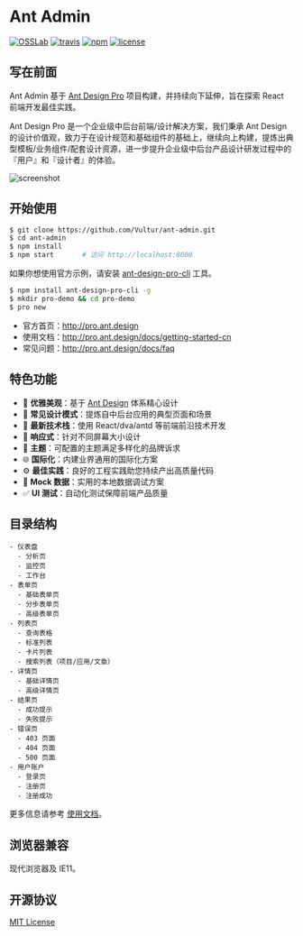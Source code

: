 # Ant Admin

[![OSSLab](https://img.shields.io/badge/OSSLab-开源软件实验室-blue.svg?style=flat)](http://osslab.online)
[![travis](https://img.shields.io/travis/rust-lang/rust.svg)](https://opensource.org/licenses/MIT)
[![npm](https://img.shields.io/npm/v/npm.svg)]()
[![license](https://img.shields.io/github/license/mashape/apistatus.svg)](https://opensource.org/licenses/MIT)

## 写在前面

Ant Admin 基于 [Ant Design Pro](https://github.com/ant-design/ant-design-pro/) 项目构建，并持续向下延伸，旨在探索 React 前端开发最佳实践。

Ant Design Pro 是一个企业级中后台前端/设计解决方案，我们秉承 Ant Design 的设计价值观，致力于在设计规范和基础组件的基础上，继续向上构建，提炼出典型模板/业务组件/配套设计资源，进一步提升企业级中后台产品设计研发过程中的『用户』和『设计者』的体验。

![screenshot](https://github.com/Vultur/ant-admin/raw/master/screenshot.png)

## 开始使用

```bash
$ git clone https://github.com/Vultur/ant-admin.git
$ cd ant-admin
$ npm install
$ npm start       # 访问 http://localhost:8000
```

如果你想使用官方示例，请安装 [ant-design-pro-cli](https://github.com/ant-design/ant-design-pro-cli) 工具。

```bash
$ npm install ant-design-pro-cli -g
$ mkdir pro-demo && cd pro-demo
$ pro new
```

- 官方首页：http://pro.ant.design
- 使用文档：http://pro.ant.design/docs/getting-started-cn
- 常见问题：http://pro.ant.design/docs/faq

## 特色功能

- :gem: **优雅美观**：基于 [Ant Design](http://ant.design/) 体系精心设计
- :triangular_ruler: **常见设计模式**：提炼自中后台应用的典型页面和场景
- :rocket: **最新技术栈**：使用 React/dva/antd 等前端前沿技术开发
- :iphone: **响应式**：针对不同屏幕大小设计
- :art: **主题**：可配置的主题满足多样化的品牌诉求
- :globe_with_meridians: **国际化**：内建业界通用的国际化方案
- :gear: **最佳实践**：良好的工程实践助您持续产出高质量代码
- :1234: **Mock 数据**：实用的本地数据调试方案
- :white_check_mark: **UI 测试**：自动化测试保障前端产品质量

## 目录结构

```
- 仪表盘
  - 分析页
  - 监控页
  - 工作台
- 表单页
  - 基础表单页
  - 分步表单页
  - 高级表单页
- 列表页
  - 查询表格
  - 标准列表
  - 卡片列表
  - 搜索列表（项目/应用/文章）
- 详情页
  - 基础详情页
  - 高级详情页
- 结果页
  - 成功提示
  - 失败提示
- 错误页
  - 403 页面
  - 404 页面
  - 500 页面
- 用户账户
  - 登录页
  - 注册页
  - 注册成功
```

更多信息请参考 [使用文档](http://pro.ant.design/docs/getting-started)。

## 浏览器兼容

现代浏览器及 IE11。

## 开源协议

[MIT License](https://opensource.org/licenses/MIT)

